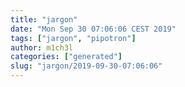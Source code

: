 ```yaml
---
title: "jargon"
date: "Mon Sep 30 07:06:06 CEST 2019"
tags: ["jargon", "pipotron"]
author: m1ch3l
categories: ["generated"]
slug: "jargon/2019-09-30-07:06:06"
---
```



